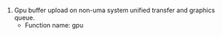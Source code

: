 1. Gpu buffer upload on non-uma system unified transfer and graphics queue.
    - Function name: gpu
